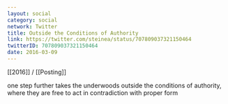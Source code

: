 ```yaml
---
layout: social
category: social
network: Twitter
title: Outside the Conditions of Authority
link: https://twitter.com/steinea/status/707809037321150464
twitterID: 707809037321150464
date: 2016-03-09
---
```


[[2016]] / [[Posting]]

one step further takes the underwoods outside the conditions of authority, where they are free to act in contradiction with proper form

